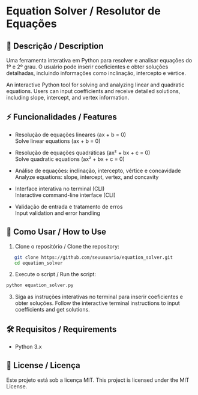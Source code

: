 # Equation Solver / Resolutor de Equações

## 📌 Descrição / Description

Uma ferramenta interativa em Python para resolver e analisar equações do 1º e 2º grau. O usuário pode inserir coeficientes e obter soluções detalhadas, incluindo informações como inclinação, intercepto e vértice.

An interactive Python tool for solving and analyzing linear and quadratic equations. Users can input coefficients and receive detailed solutions, including slope, intercept, and vertex information.

## ⚡ Funcionalidades / Features

- Resolução de equações lineares (ax + b = 0)  
  Solve linear equations (ax + b = 0)

- Resolução de equações quadráticas (ax² + bx + c = 0)  
  Solve quadratic equations (ax² + bx + c = 0)

- Análise de equações: inclinação, intercepto, vértice e concavidade  
  Analyze equations: slope, intercept, vertex, and concavity

- Interface interativa no terminal (CLI)  
  Interactive command-line interface (CLI)

- Validação de entrada e tratamento de erros  
  Input validation and error handling

## 🚀 Como Usar / How to Use

1. Clone o repositório / Clone the repository:
```sh
   git clone https://github.com/seuusuario/equation_solver.git
   cd equation_solver
```

2. Execute o script / Run the script:
```sh
python equation_solver.py
```

3. Siga as instruções interativas no terminal para inserir coeficientes e obter soluções.
Follow the interactive terminal instructions to input coefficients and get solutions.

## 🛠 Requisitos / Requirements
- Python 3.x

##  📜 License / Licença
Este projeto está sob a licença MIT.
This project is licensed under the MIT License.
